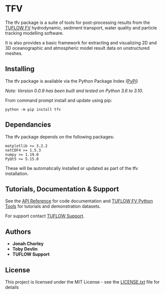 # TFV
The tfv package is a suite of tools for post-processing results from the
[TUFLOW FV](https://www.tuflow.com/Tuflow%20FV.aspx) hydrodynamic, sediment transport, water quality and particle
tracking modelling software. 

It is also provides a basic framework for extracting and visualizing 2D and 3D oceanographic and atmospheric model result data on unstructured
meshes.

## Installing
The tfv package is available via the Python Package Index ([PyPi](https://pypi.org/project/tfv/))

*Note: Version 0.0.9 has been built and tested on Python 3.6 to 3.10*.

From command prompt install and update using pip:

```
python -m pip install tfv
```

## Dependancies
The tfv package depends on the following packages:

```
matplotlib >= 3.2.2
netCDF4 >= 1.5.3
numpy >= 1.19.0
PyQt5 >= 5.15.0
```

These will be automatically installed or updated as part of the tfv installation.

## Tutorials, Documentation & Support
See the [API Reference](https://tfv.readthedocs.io/en/latest/) for code documentation and
[TUFLOW FV Python Tools](https://fvwiki.tuflow.com/index.php?title=FV_Python_Tools) for tutorials and demonstration 
datasets. 

For support contact [TUFLOW Support](mailto:support@tuflow.com).

## Authors
* **Jonah Chorley**
* **Toby Devlin**
* **TUFLOW Support**

## License
This project is licensed under the MIT License - see the [LICENSE.txt](https://gitlab.com/TUFLOW/tfv/blob/master/LICENSE) file for details



